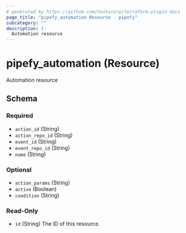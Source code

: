 ```yaml
---
# generated by https://github.com/hashicorp/terraform-plugin-docs
page_title: "pipefy_automation Resource - pipefy"
subcategory: ""
description: |-
  Automation resource
---
```


# pipefy_automation (Resource)

Automation resource



<!-- schema generated by tfplugindocs -->
## Schema

### Required

- `action_id` (String)
- `action_repo_id` (String)
- `event_id` (String)
- `event_repo_id` (String)
- `name` (String)

### Optional

- `action_params` (String)
- `active` (Boolean)
- `condition` (String)

### Read-Only

- `id` (String) The ID of this resource.
